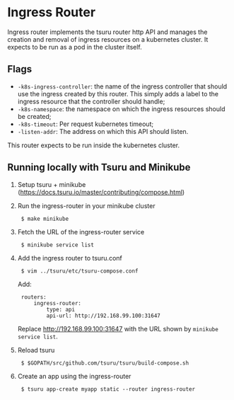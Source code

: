 # Ingress Router

Ingress router implements the tsuru router http API and manages the creation and removal of
ingress resources on a kubernetes cluster. It expects to be run as a pod in the cluster itself.

## Flags

- `-k8s-ingress-controller`: the name of the ingress controller that should use the ingress created by this router. This simply adds a label to the ingress resource that the controller should handle;
- `-k8s-namespace`: the namespace on which the ingress resources should be created;
- `-k8s-timeout`: Per request kubernetes timeout;
- `-listen-addr`: The address on which this API should listen.

This router expects to be run inside the kubernetes cluster.

## Running locally with Tsuru and Minikube

1. Setup tsuru + minikube (https://docs.tsuru.io/master/contributing/compose.html)

2. Run the ingress-router in your minikube cluster

        $ make minikube

3. Fetch the URL of the ingress-router service

        $ minikube service list

4. Add the ingress router to tsuru.conf

        $ vim ../tsuru/etc/tsuru-compose.conf

    Add:

        routers:
            ingress-router:
                type: api
                api-url: http://192.168.99.100:31647

    Replace http://192.168.99.100:31647 with the URL shown by `minikube service list`.

5. Reload tsuru

        $ $GOPATH/src/github.com/tsuru/tsuru/build-compose.sh

6. Create an app using the ingress-router

        $ tsuru app-create myapp static --router ingress-router

